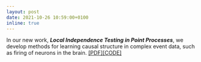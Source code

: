 ```yaml
---
layout: post
date: 2021-10-26 10:59:00+0100
inline: true
---
```

In our new work, __*Local Independence Testing in Point Processes*__, we develop methods for learning causal structure in complex event data, such as firing of neurons in the brain. [[PDF]](https://arxiv.org/pdf/2110.12709.pdf)[[CODE]](https://github.com/nikolajthams/LIPP)
